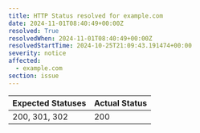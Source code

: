 ```yaml
---
title: HTTP Status resolved for example.com
date: 2024-11-01T08:40:49+00:00Z
resolved: True
resolvedWhen: 2024-11-01T08:40:49+00:00Z
resolvedStartTime: 2024-10-25T21:09:43.191474+00:00
severity: notice
affected:
  - example.com
section: issue
---
```


| Expected Statuses | Actual Status  |
|-------------------|----------------|
| 200, 301, 302 | 200 |
